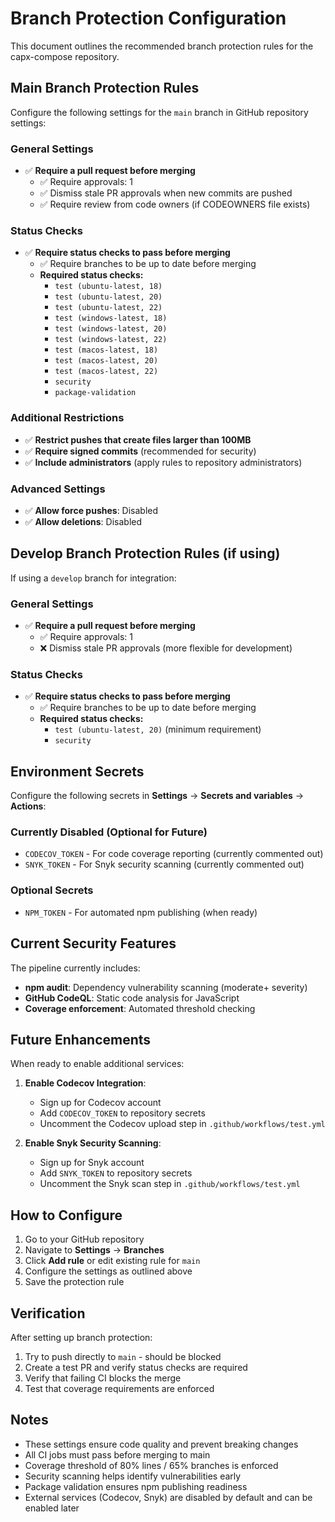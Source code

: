 # Branch Protection Configuration

This document outlines the recommended branch protection rules for the capx-compose repository.

## Main Branch Protection Rules

Configure the following settings for the `main` branch in GitHub repository settings:

### General Settings
- ✅ **Require a pull request before merging**
  - ✅ Require approvals: 1
  - ✅ Dismiss stale PR approvals when new commits are pushed
  - ✅ Require review from code owners (if CODEOWNERS file exists)

### Status Checks
- ✅ **Require status checks to pass before merging**
  - ✅ Require branches to be up to date before merging
  - **Required status checks:**
    - `test (ubuntu-latest, 18)`
    - `test (ubuntu-latest, 20)`
    - `test (ubuntu-latest, 22)`
    - `test (windows-latest, 18)`
    - `test (windows-latest, 20)`
    - `test (windows-latest, 22)`
    - `test (macos-latest, 18)`
    - `test (macos-latest, 20)`
    - `test (macos-latest, 22)`
    - `security`
    - `package-validation`

### Additional Restrictions
- ✅ **Restrict pushes that create files larger than 100MB**
- ✅ **Require signed commits** (recommended for security)
- ✅ **Include administrators** (apply rules to repository administrators)

### Advanced Settings
- ✅ **Allow force pushes**: Disabled
- ✅ **Allow deletions**: Disabled

## Develop Branch Protection Rules (if using)

If using a `develop` branch for integration:

### General Settings
- ✅ **Require a pull request before merging**
  - ✅ Require approvals: 1
  - ❌ Dismiss stale PR approvals (more flexible for development)

### Status Checks
- ✅ **Require status checks to pass before merging**
  - ✅ Require branches to be up to date before merging
  - **Required status checks:**
    - `test (ubuntu-latest, 20)` (minimum requirement)
    - `security`

## Environment Secrets

Configure the following secrets in **Settings** → **Secrets and variables** → **Actions**:

### Currently Disabled (Optional for Future)
- `CODECOV_TOKEN` - For code coverage reporting (currently commented out)
- `SNYK_TOKEN` - For Snyk security scanning (currently commented out)

### Optional Secrets
- `NPM_TOKEN` - For automated npm publishing (when ready)

## Current Security Features

The pipeline currently includes:
- **npm audit**: Dependency vulnerability scanning (moderate+ severity)
- **GitHub CodeQL**: Static code analysis for JavaScript
- **Coverage enforcement**: Automated threshold checking

## Future Enhancements

When ready to enable additional services:

1. **Enable Codecov Integration**:
   - Sign up for Codecov account
   - Add `CODECOV_TOKEN` to repository secrets
   - Uncomment the Codecov upload step in `.github/workflows/test.yml`

2. **Enable Snyk Security Scanning**:
   - Sign up for Snyk account
   - Add `SNYK_TOKEN` to repository secrets
   - Uncomment the Snyk scan step in `.github/workflows/test.yml`

## How to Configure

1. Go to your GitHub repository
2. Navigate to **Settings** → **Branches**
3. Click **Add rule** or edit existing rule for `main`
4. Configure the settings as outlined above
5. Save the protection rule

## Verification

After setting up branch protection:

1. Try to push directly to `main` - should be blocked
2. Create a test PR and verify status checks are required
3. Verify that failing CI blocks the merge
4. Test that coverage requirements are enforced

## Notes

- These settings ensure code quality and prevent breaking changes
- All CI jobs must pass before merging to main
- Coverage threshold of 80% lines / 65% branches is enforced
- Security scanning helps identify vulnerabilities early
- Package validation ensures npm publishing readiness
- External services (Codecov, Snyk) are disabled by default and can be enabled later 